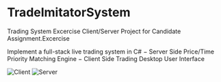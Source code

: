 # TradeImitatorSystem
Trading System Excercise  Client/Server
Project for Candidate Assignment.Excercise

Implement a full-stack live trading system in C#
− Server Side Price/Time Priority Matching Engine
− Client Side Trading Desktop User Interface

![Client](https://dudec.ru/nc/index.php/s/YsnFtbqcQtjSckz)
![Server](https://dudec.ru/nc/index.php/s/Q8emcaAJ63n4SkH)
